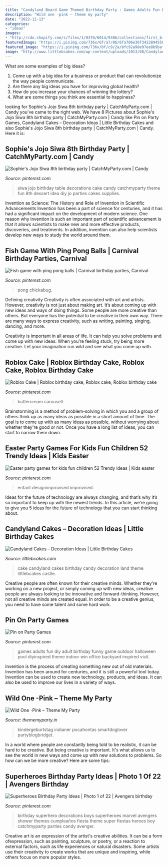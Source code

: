 ```yaml
---
title: "Candyland Board Game Themed Birthday Party : Games Adults Fun Diy Adult Birthday Funny Game Outdoor Halloween Pool Diyinspired Theme Indoor Win Office Backyard Inspired Visit"
description: "Wild one -pink – theme my party"
date: "2022-11-13"
categories:
- "ideas"
images:
- "http://cdn.shopify.com/s/files/1/0370/6014/9386/collections/first_birthday_invite-girls_1200x1200.jpg?v=1594125744"
featuredImage: "https://i.pinimg.com/736x/6f/a7/06/6fa706e36f3422894550b0d830a8ee58.jpg"
featured_image: "https://i.pinimg.com/736x/bf/c9/2a/bfc92a98e97ee8b9baf82fefc0b61b37--carnival-birthday-parties-circus-birthday.jpg"
image: "http://www.littlebcakes.com/wp-content/uploads/2013/08/Candyland-Cake-Pictures.jpg"
---
```



What are some examples of big ideas?
1. Come up with a big idea for a business or product that can revolutionize the way people communicate.
2. Are there any big ideas you have for improving global health?
3. How do you increase your chances of winning the lottery?
4. What are some things you think are essential to happiness?

	

		
looking for Sophie&#039;s Jojo Siwa 8th birthday party | CatchMyParty.com | Candy you've came to the right web. We have 8 Pictures about Sophie&#039;s Jojo Siwa 8th birthday party | CatchMyParty.com | Candy like Pin on Party Games, Candyland Cakes – Decoration Ideas | Little Birthday Cakes and also Sophie&#039;s Jojo Siwa 8th birthday party | CatchMyParty.com | Candy. Here it is:
		
    
## Sophie&#039;s Jojo Siwa 8th Birthday Party | CatchMyParty.com | Candy

<img loading=lazy src="https://i.pinimg.com/736x/f5/8b/33/f58b336ad5e9c867deeb0192d7cdc8ee.jpg" onerror="this.onerror=null;this.src='https://tse4.mm.bing.net/th?id=OIP.4aDo9rxhfFIgO2LL0wHiJAHaLE&amp;pid=15.1';" alt="Sophie&#039;s Jojo Siwa 8th birthday party | CatchMyParty.com | Candy">

_Source: pinterest.com_

>siwa jojo birthday table decorations cake candy catchmyparty theme fun 8th dessert idea diy jo parties cakes supplies. 

	

Invention as Science: The History and Role of Invention in Scientific Advancements
Invention has been a part of science for centuries, and it has had a significant impact on the development of modern science. One reason why invention is such an important part of scientific advancement is that it allows scientists to make new and more effective products, discoveries, and treatments. In addition, invention can also help scientists develop new ways to study the world around them.

    
## Fish Game With Ping Pong Balls | Carnival Birthday Parties, Carnival

<img loading=lazy src="https://i.pinimg.com/736x/bf/c9/2a/bfc92a98e97ee8b9baf82fefc0b61b37--carnival-birthday-parties-circus-birthday.jpg" onerror="this.onerror=null;this.src='https://tse4.mm.bing.net/th?id=OIP.NGmh5RhfcbnT0r8l-yiMNgHaE6&amp;pid=15.1';" alt="Fish game with ping pong balls | Carnival birthday parties, Carnival">

_Source: pinterest.com_

>pong chickabug. 

	

Defining creativity
Creativity is often associated with art and artists. However, creativity is not just about making art. It’s about coming up with new ideas and ways of doing things.
Some people are more creative than others. But everyone has the potential to be creative in their own way. There are many ways to express creativity, such as writing, painting, singing, dancing, and more.

Creativity is important in all areas of life. It can help you solve problems and come up with new ideas. When you’re feeling stuck, try being more creative. Let your imagination run wild and see what you come up with.

    
## Roblox Cake | Roblox Birthday Cake, Roblox Cake, Roblox Birthday Cake

<img loading=lazy src="https://i.pinimg.com/736x/6f/a7/06/6fa706e36f3422894550b0d830a8ee58.jpg" onerror="this.onerror=null;this.src='https://tse4.mm.bing.net/th?id=OIP.KeGEpBt2Szd5ShathZLWxgHaHa&amp;pid=15.1';" alt="Roblox Cake | Roblox birthday cake, Roblox cake, Roblox birthday cake">

_Source: pinterest.com_

>buttercream carousell. 

	

Brainstorming is a method of problem-solving in which you and a group of others think up as many ideas as possible in a short amount of time. The goal is to come up with as many ideas as possible, without worrying about whether they're good or not. Once you have a long list of ideas, you can start to narrow them down.

    
## Easter Party Games For Kids Fun Children 52 Trendy Ideas | Kids Easter

<img loading=lazy src="https://i.pinimg.com/736x/e5/f6/86/e5f6865a18ee9f8c430e605a27c50a32.jpg" onerror="this.onerror=null;this.src='https://tse2.mm.bing.net/th?id=OIP.sQk_QykiNcZTiZQF3eNFsQAAAA&amp;pid=15.1';" alt="Easter party games for kids fun children 52 Trendy ideas | Kids easter">

_Source: pinterest.com_

>enfant designimprovised improvised. 

	

Ideas for the future of technology are always changing, and that’s why it’s so important to keep up with the newest trends. In this article, we’re going to give you 5 ideas for the future of technology that you can start thinking about.

    
## Candyland Cakes – Decoration Ideas | Little Birthday Cakes

<img loading=lazy src="http://www.littlebcakes.com/wp-content/uploads/2013/08/Candyland-Cake-Pictures.jpg" onerror="this.onerror=null;this.src='https://tse3.mm.bing.net/th?id=OIP.qW6Eu46GFsB8mgBbUKmguQHaFj&amp;pid=15.1';" alt="Candyland Cakes – Decoration Ideas | Little Birthday Cakes">

_Source: littlebcakes.com_

>cake candyland cakes birthday candy decoration land theme littlebcakes castle. 

	

Creative people are often known for their creative minds. Whether they're working on a new project, or simply coming up with new ideas, creative people are always looking to be innovative and forward-thinking. However, not all creative minds are created equal. In order to be a creative genius, you need to have some talent and some hard work.

    
## Pin On Party Games

<img loading=lazy src="https://i.pinimg.com/736x/72/7f/34/727f34716ceab8635eeab55aa45f931d--party-games-for-adults-fun-party-games.jpg" onerror="this.onerror=null;this.src='https://tse4.mm.bing.net/th?id=OIP.NVc4HEsf0QDtvoJrcDH3KgHaMW&amp;pid=15.1';" alt="Pin on Party Games">

_Source: pinterest.com_

>games adults fun diy adult birthday funny game outdoor halloween pool diyinspired theme indoor win office backyard inspired visit. 

	

Invention is the process of creating something new out of old materials. Invention has been around for centuries, and it is still a powerful tool today. Invention can be used to create new technology, products, and ideas. It can also be used to improve our lives in a variety of ways.

    
## Wild One -Pink – Theme My Party

<img loading=lazy src="http://cdn.shopify.com/s/files/1/0370/6014/9386/collections/first_birthday_invite-girls_1200x1200.jpg?v=1594125744" onerror="this.onerror=null;this.src='https://tse4.mm.bing.net/th?id=OIP.p81A8XvsAqaA8tA_vtljDwHaHa&amp;pid=15.1';" alt="Wild One -Pink – Theme My Party">

_Source: thememyparty.in_

>kindergeburtstag indianer pocahontas smartdoglover partyblogbridget. 

	

In a world where people are constantly being told to be realistic, it can be hard to be creative. But being creative is important. It's what allows us to see the world in new ways and come up with new solutions to problems. So how can we be more creative? Here are some tips:

    
## Superheroes Birthday Party Ideas | Photo 1 Of 22 | Avengers Birthday

<img loading=lazy src="https://i.pinimg.com/736x/8a/9b/b5/8a9bb5a1bdc49082fce46c9f29b21e4f--birthday-decorations-birthday-party-ideas.jpg" onerror="this.onerror=null;this.src='https://tse1.mm.bing.net/th?id=OIP.okSUle3mLuQn5fi1LO4FpAHaLG&amp;pid=15.1';" alt="Superheroes Birthday Party Ideas | Photo 1 of 22 | Avengers birthday">

_Source: pinterest.com_

>birthday superhero decorations boys superheroes marvel avengers shower themes cumpleaños fiesta theme super fiestas heroes boy catchmyparty parties candy avenger. 

	

Creative art is an expression of the artist's creative abilities. It can be a form ofexpression, such as painting, sculpture, or poetry, or a reaction to external factors, such as life experiences or natural disasters. Some artists use their creativity to create works that are unique and inspiring, while others focus on more popular styles.

